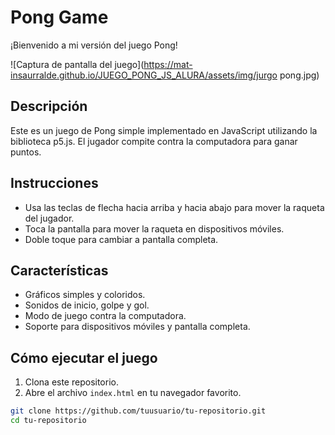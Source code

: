 # Pong Game

¡Bienvenido a mi versión del juego Pong!

![Captura de pantalla del juego](https://mat-insaurralde.github.io/JUEGO_PONG_JS_ALURA/assets/img/jurgo pong.jpg)

## Descripción

Este es un juego de Pong simple implementado en JavaScript utilizando la biblioteca p5.js. El jugador compite contra la computadora para ganar puntos.

## Instrucciones

- Usa las teclas de flecha hacia arriba y hacia abajo para mover la raqueta del jugador.
- Toca la pantalla para mover la raqueta en dispositivos móviles.
- Doble toque para cambiar a pantalla completa.

## Características

- Gráficos simples y coloridos.
- Sonidos de inicio, golpe y gol.
- Modo de juego contra la computadora.
- Soporte para dispositivos móviles y pantalla completa.

## Cómo ejecutar el juego

1. Clona este repositorio.
2. Abre el archivo `index.html` en tu navegador favorito.

```bash
git clone https://github.com/tuusuario/tu-repositorio.git
cd tu-repositorio
